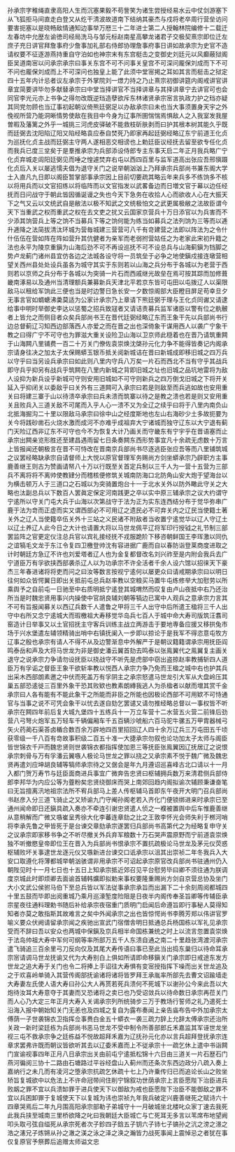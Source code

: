 <!-- { "loadSidebar": true } -->
孙承宗字稚绳直隶高阳人生而沉塞果毅不苟訾笑为诸生尝授经易水云中仗剑游塞下从飞狐拒马间直走白登又从纥干清波故道南下结纳其豪杰与戍将老卒周行营垒访问要害扼塞以是晓畅敌情通知边事举万厯三十二年进士第二人授翰林院编修十二载迁左春坊中允歴左谕徳司经局洗马与邹元标赵南星高攀龙诸君子交极契熹宗即位迁左庶子充日讲官拜詹事府少詹事加礼部右侍郎协理詹事府事日讲如故承宗为史官不造请权要不征逐游燕持重自守泊如也神宗末有东宫梃击之变御史刘廷元以风癫蔽狱阁臣吴道南宻以问承宗承宗曰事关东宫不可不问事关皇宫不可深问龎保刘成而下不可不问也龎保刘成而上不可深问也独皇上能了此须中堂宻掲之耳如其言而梃击之狱定四十五年内计忌者议左承宗于外掌院刘一燝力持之乃止熹宗初御讲筵内阁戒讲官讲章宜简要讲毕勿多献替承宗曰中堂当择讲官不当择讲章与其择讲章宁去讲官可也会同官李光元亦上书争之得勿改既逆珰造孽欲斥东林诸贤承宗宻言执政力护之珰亦疑其同党勿顾也当辽事初起朝议倚熊廷弼足以办敌承宗曰未也当大事须置身天宇之外俛视所营乃能洞晰情势使敌在我目中今身为辽事所圉惴惴焉惧敌人之入我室发我屋曽暇及藩篱之外乎一城挑三河虎皮驿破不能救枝斫肤剥而曰护其根本树其能久乎既而廷弼去沈阳陷辽阳又陷经略袁应泰自焚死乃即家再起廷弼经略辽东宁前道王化贞为巡抚化贞主战而廷弼主守两人遂相恶交相谤也上勅廷臣议经抚去留至欲专任化贞而我兵已度三坌矣于是羣推承宗为兵部添设侍郎专主东事天启二年正月我兵略广宁化贞弃城走闾阳廷弼见而唾之惶遽焚弃右屯以西四百里与监军道高出张应吾邢愼蹑化贞后入关以屡逃懦夫倡为退守关门之说举朝汹汹上乃拜承宗兵部尚书兼东阁大学士入直凡九日即以阁臣暂掌部事承宗因上目前切要疏其略云年来兵多不练饷多不核以将用兵而以文官招练以将临阵而以文官指发以武畧备边而日増文官于幕以边任经抚而日问战守于朝此皆因循诞谩之失也今天下急务在收拾人心而欲收人心在大振天下之气又云以文统武自是敝法以极不知武之文统极怕文之武更属极敝之法故臣谓今天下当重武之权而重武之权在去文吏之扰又云国家京营兵十万日添官以为兵害而不少添其饷营兵上等之饷不当募兵下等之饷何能为练当如募兵之法列饷为三等而以逓升逓降之法简拔清汰环城为营毎城建三营营可八千有竒建营之法即以阵法为之令什什伍伍在营如阵在阵如营升其伉健者为亲军而老弱拊营姑任之为老家此宋初升籍之法也永平为陵京重鎭为山海后劲不可不再设巡抚不可不设总兵与山海蓟鎭为铛脚之势卢龙蓟门诸州县宜仿各边之法城各设守将一员筑垒于必争之地使鎭戍接连墩营相望关西州县处处设兵虽各为城守其实于东则若以山海之兵分布于各城以为老营于西则若以京师之兵分布于各城以为突骑一片石而西戚继光故垒在焉可按其踪而加修葺畿南涿易以及通州当清理额兵兼募新兵天津北平若京东皆可屯田以屯拨辽人以渠限敌马以租给军饷此三便也当是时边警日急长安一夕数惊阁部大臣瞪目屏足苟幸旦夕无事言官如蜩螗沸羮莫适为公家计承宗乃上章请下熊廷弼于理与王化贞同谳又请逮给事中明时举御史李达以惩蜀之招兵致冦者又请诘责募兵监军诸臣以警有位之骫骳者上皆允之而侧目者众矣兵部尚书王在晋代廷弼经略辽东而王象干先以兵部尚书行边总督蓟辽习知西边部落西人亦爱之而在晋之出也深倚象干谋用西人以袭广宁象干教之曰得广宁不可守也为罪滋大重关设险卫山海以卫京师此穏着也在晋乃请筑重闗于山海闗八里铺费一百二十万关门僚佐袁崇焕沈棨孙元化力争不能得皆奏记内阁承宗请身往决之加太子太保赐蟒玉银币抵关阅新城诘在晋曰新城成即移旧城之四万兵以守乎曰当另设兵承宗曰如此则八里内守兵八万矣一片石而西北不当有守乎其战兵即守兵乎抑另有战兵乎筑闗在八里内新城之背即旧城之址也旧城之品坑地雷将为敌人设抑为新兵设乎新城可守则安用旧城如不可守则新兵之四万倒戈旧城之下将开关延入乎抑闭关以委敌乎曰关外有三道闗可入承宗曰若是则敌至而兵逃如故也安用重关曰将建三寨于山以待溃卒承宗曰兵未溃而筑寨以待之是教之溃也若是则又安用重关且败兵入三道关敌不可尾而入乎人心一溃不又为全辽之续乎曰将于八里内南负山北抵海掘沟二十里以限敌马承宗曰徐中山之经度斯地也左山右海砂少土多故扼要为关今将践砂凿石火烧水激而成河不亦难乎成祖弃大宁诸城而独守辽东以大宁退有蓟门天险辽西非辽东不可守也今不为恢复大计乃画关而守畿东有宁宇乎在晋语塞而止承宗出闗亲览形胜还至建昌遇雨留七日条奏闗东西形势事宜凡十余疏无虑数十万言上皆报闻还朝极言在晋不可恃改在晋南京兵部尚书尽逐逃臣张应吾等而八里铺筑城之议罢经略缺承宗自请督师上大悦以原官督理军务赐尚方剑坐蟒承宗乃辟职方主事鹿善继王则古为赞画请帑八十万以行既至关首定兵制以三千人为一营十五营为三部兵不离将将不离帅使教肄分而稽核便修筑关城南防海口北防角山安大炮于望海台以为横击顿万人于三道口之石城以为突骑置炮台十一于北水关外以防外瞰此守关之大略也汰副总兵以下数百人罢眞定保定河南践更之卒以实中原三辅承宗之议大约谓守宁逺所以守关门屯大兵于山海以次第战守于法为正为实东连西结分布于觉华弥串广鹿于法为竒而正虚而实又谓西部必不可用辽之遗民必不可弃关内之辽民当使籍土著关外之辽人当使籍卒伍关外十三站之义民诸不附敌者当收置宁逺觉华以辽人守辽土以辽土养辽人此今日之大计也请置大将以马世龙佩平辽将军印行授钺之礼节制三部罢监阵之官更定仪注总兵官以宾礼接经抚不戎服跪阶下移咨朝鲜国王李珲激以同仇之谊犒毛文龙于东江令复四卫檄登帅沈有容进据广鹿而自以春防诣登莱商度进取之计时朝廷方急辽不许也刘爱塔者辽人也为金复都督改名刘兴祚至是内附会我兵去广宁道臣万有孚欲挟西部袭杀辽人以为功承宗不许全活者千余人设六馆以招徕天下豪杰三年春进诸将将吏而问之曰汝等数言按视宁逺何以屡更众曰请戒期承宗曰以明日往何如众皆愕翼日即出关抵前屯总兵赵率教以空粮买马置牛屯练修举大加慰劳以所乘舆予之自前屯一日驰至中右质明抵宁逺登其城喟然而叹复由卢山夜抵中右乃还治所当是时魏忠贤用事兴内操使中官胡良辅刘朝等犒边已寓中人观兵之意承宗力言其不可有旨报闻募关以西辽兵数千人遣鲁之甲将三千人出守中后所遣王楹将三千人出守中右所又念宁逺城大而瑕檄祖大寿移觉华岛兵七百人于城中命大寿司版筑汪翥司窑造计日举事又以土官招抚主守客兵训练主战立两游击于要地専备应援又移拱兔市场于兴水堡遣左辅领精骑出哨中右镇抚阑入一步即以掠论于是我军不得恣意屯牧方辽事之殷也承宗有请人不得不从及边警渐息中外解严于是朝议籍籍谓承宗用抚臣阎鸣泰岳和声及大将马世龙为非是御史潘云翼首劾去鸣泰以张鳯翼代之鳯翼复主画关退守之说承宗力争请勿设抚臣以挠战守不听先是虎部中窃出盗掠赵率教捕斩四人道臣万有孚诟之督臣王象干欲斩率教以悦西人承宗力争乃免而王楹之城中右也护其兵出采木西部朗素邀之中伏而死盖万有孚阴主之承宗怒遣马世龙引大军从大盘岭压其巢五部恐逺徙三百里外象干恐其败欵也教素朗縳我逃人为杀楹者以献而増其赏千金承宗曰人各有能有不能此象干之所能而非臣之所能也因极论西部不可用欵不可恃通官与当事之说不可凭会象干以忧去遂自劾乞罢谴又请勿推经略总督以一事权皆不听承宗在闗四年前后复大城九堡四十五练兵十一万立车营十二水营五火营二前锋后劲营八弓弩火炮军五万轻车千辆偏厢车千五百辆沙唬船六百马驼牛骡五万甲胄器械弓矢火药蔺石渠荅卤楯合数百余万辟地四百里招回辽人四十余万辽兵三万屯田五千顷获零级一千八百有竒故事积级二百五十准一大捷承宗勿叙也论功加太子太师与阁臣皆世锦衣千戸而魏忠贤则世袭锦衣都指挥使加恩三等抚臣张鳯翼因辽抚居辽之说恨承宗刺骨与万有孚潘云翼嗾人极论马世龙之罪以挠之又承宗素不悦于魏广微及魏忠贤再遣刘应坤胡良辅等犒师承宗待之又倨会是年九月遵诏巡喜峰古北口请以十一月入都门贺万寿节与廷臣面商进兵事宜广微奔告忠贤曰枢辅拥兵数万来清君侧兵部侍郎李邦华为内应公等为虀粉矣忠贤绕御床而哭上南郊回趋内阁拟谕次辅顾秉谦奋笔曰无旨擅离汛地祖宗法所不宥兵部马上差人传枢辅马首即东午夜开大明门召兵部尚书赵彦入分三道飞骑止之又矫谕九门守阉孙阁老若入齐化门便锁绑进来时承宗已至通州闻命即日还鎭具疏入奏亦不牵连引谢忠贤遣人侦之一襥被置舆中后车惟鹿善继从意稍解而广微又嗾崔呈秀徐大化李蕃连章劾之比之王敦李怀光会师失利于桞河哨将李承先鲁之甲皆死于是台谏交章劾承宗遂罢归兵部尚书高第代之为经略复申守关之议承宗即家移书争之不听尽撤关外兵弃军粮数十万石哭声震原野而宁前道袁崇焕独不听撤愍皇帝即位王在晋入为兵部尚书恨承宗不置抗疏极论马世龙及茅元仪荧惑枢辅败坏关事逮世龙逐元仪又嗾新进台谏交口诋承宗以沮其出崇祯二年冬我兵入大安口取遵化将薄都城举朝汹骇谓非用承宗不可诏起承宗原官改兵部尚书驻通州仍入朝陛见时十一月七日也十五日上知承宗抵近郊召见平台慰劳毕曰卿不须往通为朕调度京城此时即烦卿去面谕首辅韩爌即拟勅来事权要隆重赐尚方剑自京营总协及坐门大小文武公侯驸马伯下至总兵皆以军法従事承宗承旨而出漏下二十余刻周阅都城四十里五鼓而毕即出阅重城乃乘月巡濠堑度险阻是日夜半内阁传奉圣旨卿等传辅臣承宗星夜往通料理勅书随后补给承宗夜宿重门质明门启闻后命遵旨即行事秘人莫得知知者亦莫之敢指斯其故难言之矣中外闻承宗之出也皆惊愕尚书李腾芳郑以伟讲官罗喻义要众伏阙请留承宗闻之疾驰出宣武门宿僧舎明日抵通总兵杨国栋以军礼见承宗受而不辞曰吾以安众也两城中保鎭及京兵相半命国栋兼统之时上以流言忽置袁崇焕于法岛帅祖大寿中军何可纲等率所部万五千人东溃自通之南二十里趋张湾渡河承宗遣飞骑追三百余里弓刀反向仅及其尾大寿传语曰事已至此当出捣东巢归以待命耳承宗宻请调马世龙抚谕又代为大寿别白上俱如所请即命移鎭关门承宗即日戒途东发方世龙之追大寿于关门也令二将捧上手诏往大寿惧有变宻授指挥下噪而出关世龙追及之于欢喜岭单骑入其营传阁部抚谕诸将诸将皆罗拜王承胤率所部先去曹文诏踰墙走大寿妻左氏使人语大寿曰孙公大人再贳若死兵溃何不死城下以谢孙公今来此吾以大炮待汝耳大寿意夺于其妻而又恐诸将之卖已也乃受诏敛兵以待命数日承宗再莅关门而人心乃大定三年正月大寿入关谒承宗列所统骑步三万于教场行誓师之礼乃遣死士沿海入报中朝始知关门无恙也及四城之复自为露布奏闻上亲告庙布告中外加承宗太傅荫一子世袭锦衣卫指挥佥事赉白金五十蟒衣一袭三疏力辞上允辞太傅承宗还治所关政一新时梁廷栋为兵部尚书恶马世龙不受中制令所善部郎丘禾嘉监其军诬世龙坐视三屯不救承宗争之廷栋益不悦故超拜禾嘉为辽抚孙元化亦以言兵超拜登抚承宗连章求罢弗许既而朝议皆欲听其去以辽委禾嘉而上不従承宗十一疏乞休上遣中书诣闗门宣谕视事四年正月八日承宗出关由前屯宁逺抵松锦十六日由三道关一片石歴石门燕河徧阅三协十二路由石塘路过平谷经盘山入蓟州而还条次东西边政分八疏入奏上嘉纳行之未几而有凌河之堕承宗抗疏乞休疏十七上乃许乗传归已而追论长山之败坐矫旨复城欲中以危法上不许命冠带间住削宁锦叙功世荫承宗上言臣愿陛下治臣进兵败衂之罪不宜以兵溃缷罪于进兵使天下以御敌为戒也臣愿陛下治臣不能御敌之罪不宜以兵困卸罪于复城使天下以复城为讳也崇祯九年我兵破定兴鹿善继死之赋诗六十四章哭焉后二年九月围高阳承宗部勒子弟城守十一月破城坐北楼叱众家丁速去我死此我兵挟至城南三里桥欲降之叱曰我朝廷大臣城亡与亡死耳无多言以苇席布地望阙叩头取弓弦自缢死从承宗死者次子鉁四子鋡五子钥六子铈七子镐孙之沆之滂之澋之浩之瀗兄子炼锵从孙之澈之渼之泳之泽之涣之瀚皆力战死事闻上震悼忌之者犹在事仅复原官予祭葬后追赠太师谥文忠
